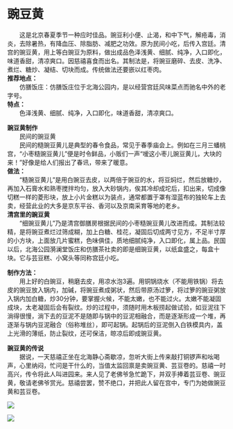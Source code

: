 # 豌豆黄  

&emsp;&emsp;这是北京春夏季节一种应时佳品。豌豆利小便、止渴，和中下气，解疮毒，消炎，去除暑热，有降血压、除脂肪、减肥之功效。原为民间小吃，后传入宫廷。清宫的豌豆黄，用上等白豌豆为原料，做出成品色泽浅黄、细腻、纯净，入口即化，味道香甜，清凉爽口。因慈禧喜食而出名。其制法是，将豌豆磨碎、去皮、洗净、煮烂、糖炒、凝结、切块而成。传统做法还要嵌以红枣肉。  
**推荐地点：**  
&emsp;&emsp;仿膳饭庄：仿膳饭庄位于北海公园内，是以经营宫廷风味菜点而驰名中外的老字号。  
**特点：**  
&emsp;&emsp;色泽浅黄、细腻、纯净，入口即化，味道香甜，清凉爽口。  

**豌豆黄制作**  
&emsp;&emsp;民间的豌豆黄  
&emsp;&emsp;民间的糙豌豆黄儿是典型的春令食品，常见于春季庙会上。例如在三月三蟠桃宫，“小枣糙豌豆黄儿”便是时令鲜品，小贩们一声“嗳这小枣儿豌豆黄儿，大块的来！”好像是给人们报出了春讯，带来了暖意。  
**做法：**  
&emsp;&emsp;“糙豌豆黄儿”是用白豌豆去皮，以两倍于豌豆的水，将豆焖烂，然后放糖炒，再加入石膏水和熟枣搅拌均匀，放入大砂锅内，俟其冷却成坨后，扣出来，切成像切糕一样的菱形块，放上小片金糕以为装点，通常都置于罩有湿蓝布的独轮车上去卖，经营此业的大多是京东平谷、香河以及京南采育等地的老乡。  
**清宫里的豌豆黄**  
&emsp;&emsp;“细豌豆黄儿”乃是清宫御膳房根据民间的小枣糙豌豆黄儿改进而成。其制法较精，是将豌豆煮烂过筛成糊，加上白糖、桂花，凝固后切成两寸见方，不足半寸厚的小方块，上面放几片蜜糕，色味俱佳，质地细腻纯净，入口即化，属上品。民国以后，北海公园漪澜堂饭庄和仿膳茶社卖的即是细豌豆黄，以纸盒盛之，每盒十块。它与芸豆糕、小窝头等同称宫廷小吃。  

**制作方法：**  
&emsp;&emsp;用上好的白豌豆，稍磨去皮，用凉水泡3遍。用铜锅烧水（不能用铁锅）将去皮的豌豆放入锅内，加碱，将豌豆煮成粥状，然后带原汤过箩，将过箩的豌豆粥放入锅内加白糖，炒30分钟，要掌握火候，不能太嫩，也不能过火。太嫩不能凝固成块，太老凝固后会有裂纹。炒的过程中，须随时用木板捞起做试验，如豆泥往下淌得很慢，淌下去的豆泥不是随即与锅中的豆泥相融合，而是逐渐形成一个堆，再逐渐与锅内豆泥融合（俗称堆丝），即可起锅。起锅后的豆泥倒入白铁模具内，盖上光滑的薄纸，防止裂纹，还可保洁，晾凉后即成豌豆黄。  

**豌豆黄的传说**  
&emsp;&emsp;据说，一天慈禧正坐在北海静心斋歇凉，忽听大街上传来敲打铜锣声和吆喝声，心里纳闷，忙问是干什么的，当值太监回禀是卖豌豆黄、芸豆卷的。慈禧一时高兴，传令将此人叫进园来。来人见了老佛爷急忙跪下，并双手捧着芸豆卷、豌豆黄，敬请老佛爷赏光。慈禧尝罢，赞不绝口，并把此人留在宫中，专门为她做豌豆黄和芸豆卷。  

![](https://i.postimg.cc/j50nJLzp/202201211933876.png)  

![](https://i.postimg.cc/Y2f3xwyc/202201211933862.png)  

